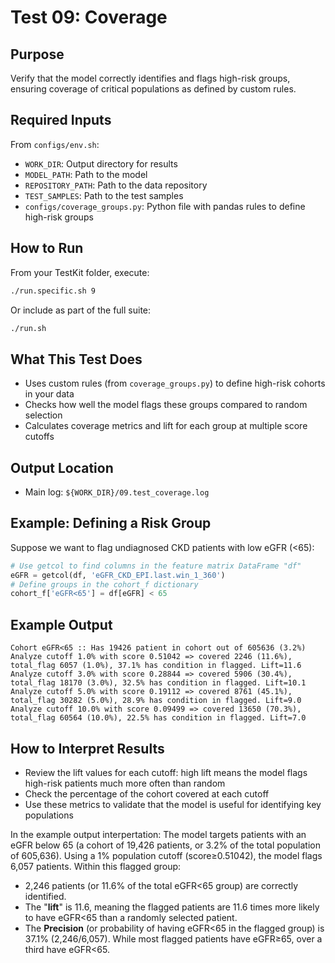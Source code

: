 # Test 09: Coverage

## Purpose
Verify that the model correctly identifies and flags high-risk groups, ensuring coverage of critical populations as defined by custom rules.

## Required Inputs
From `configs/env.sh`:

- `WORK_DIR`: Output directory for results
- `MODEL_PATH`: Path to the model
- `REPOSITORY_PATH`: Path to the data repository
- `TEST_SAMPLES`: Path to the test samples
- `configs/coverage_groups.py`: Python file with pandas rules to define high-risk groups

## How to Run
From your TestKit folder, execute:
```bash
./run.specific.sh 9
```
Or include as part of the full suite:
```bash
./run.sh
```
## What This Test Does
- Uses custom rules (from `coverage_groups.py`) to define high-risk cohorts in your data
- Checks how well the model flags these groups compared to random selection
- Calculates coverage metrics and lift for each group at multiple score cutoffs

## Output Location
- Main log: `${WORK_DIR}/09.test_coverage.log`

## Example: Defining a Risk Group
Suppose we want to flag undiagnosed CKD patients with low eGFR (<65):
```python
# Use getcol to find columns in the feature matrix DataFrame "df"
eGFR = getcol(df, 'eGFR_CKD_EPI.last.win_1_360')
# Define groups in the cohort_f dictionary
cohort_f['eGFR<65'] = df[eGFR] < 65
```

## Example Output
```text
Cohort eGFR<65 :: Has 19426 patient in cohort out of 605636 (3.2%)
Analyze cutoff 1.0% with score 0.51042 => covered 2246 (11.6%), total_flag 6057 (1.0%), 37.1% has condition in flagged. Lift=11.6
Analyze cutoff 3.0% with score 0.28844 => covered 5906 (30.4%), total_flag 18170 (3.0%), 32.5% has condition in flagged. Lift=10.1
Analyze cutoff 5.0% with score 0.19112 => covered 8761 (45.1%), total_flag 30282 (5.0%), 28.9% has condition in flagged. Lift=9.0
Analyze cutoff 10.0% with score 0.09499 => covered 13650 (70.3%), total_flag 60564 (10.0%), 22.5% has condition in flagged. Lift=7.0
```

## How to Interpret Results
- Review the lift values for each cutoff: high lift means the model flags high-risk patients much more often than random
- Check the percentage of the cohort covered at each cutoff
- Use these metrics to validate that the model is useful for identifying key populations

In the example output interpertation:
The model targets patients with an eGFR below 65 (a cohort of 19,426 patients, or 3.2% of the total population of 605,636).
Using a 1% population cutoff (score≥0.51042), the model flags 6,057 patients. Within this flagged group:

* 2,246 patients (or 11.6% of the total eGFR<65 group) are correctly identified.
* The "**lift**" is 11.6, meaning the flagged patients are 11.6 times more likely to have eGFR<65 than a randomly selected patient.
* The **Precision** (or probability of having eGFR<65 in the flagged group) is 37.1% (2,246/6,057). While most flagged patients have eGFR≥65, over a third have eGFR<65.